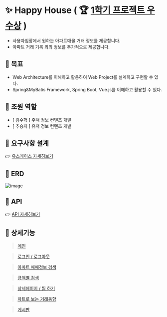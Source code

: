# ✨ Happy House ( 🏆 [1학기 프로젝트 우수상](https://github.com/SUHYEOK97/HappyHouse_Vue/wiki) )
* 사용자입장에서 원하는 아파트매물 거래 정보를 제공합니다. 
* 아파트 거래 기록 외의 정보를 추가적으로 제공합니다.


## 🎯 목표
* Web Architecture를 이해하고 활용하여 Web Project를 설계하고 구현할 수 있다.
* Spring&MyBatis Framework, Spring Boot, Vue.js를 이해하고 활용할 수 있다.

## 🎯 조원 역할
* [ 김수혁 ] 주택 정보 컨텐츠 개발
* [ 추승지 ] 유저 정보 컨텐츠 개발

## 🎯 요구사항 설계
👉 [유스케이스 자세히보기](https://github.com/SUHYEOK97/HappyHouse_Vue/wiki/Usecase-Diagram)

## 🎯 ERD
![image](https://user-images.githubusercontent.com/56239516/121803053-a28a9680-cc7a-11eb-945b-5a0db593dbde.png)

## 🎯 API
👉 [API 자세히보기](https://github.com/csgm2328/HappyHouse_API)

## 🎯 상세기능

> [메인](https://github.com/SUHYEOK97/HappyHouse_Vue/wiki/--%EB%A9%94%EC%9D%B8%ED%8E%98%EC%9D%B4%EC%A7%80)
 


> [로그인 / 로그아웃](https://github.com/SUHYEOK97/HappyHouse_Vue/wiki/%EB%A1%9C%EA%B7%B8%EC%9D%B8---%EB%A1%9C%EA%B7%B8%EC%95%84%EC%9B%83)



> [아마트 매매정보 검색](https://github.com/SUHYEOK97/HappyHouse_Vue/wiki/%EC%95%84%EB%A7%88%ED%8A%B8-%EB%A7%A4%EB%A7%A4%EC%A0%95%EB%B3%B4-%EA%B2%80%EC%83%89)



> [금액별 검색](https://github.com/SUHYEOK97/HappyHouse_Vue/wiki/%EA%B8%88%EC%95%A1%EB%B3%84-%EA%B2%80%EC%83%89)
 

> [상세페이지 / 찜 하기](https://github.com/SUHYEOK97/HappyHouse_Vue/wiki/%EC%83%81%EC%84%B8%ED%8E%98%EC%9D%B4%EC%A7%80---%EC%B0%9C-%ED%95%98%EA%B8%B0)
  

> [차트로 보는 거래동향](https://github.com/SUHYEOK97/HappyHouse_Vue/wiki/%EC%B0%A8%ED%8A%B8%EB%A1%9C-%EB%B3%B4%EB%8A%94-%EA%B1%B0%EB%9E%98%EB%8F%99%ED%96%A5)
 

> [게시판](https://github.com/SUHYEOK97/HappyHouse_Vue/wiki/%EA%B2%8C%EC%8B%9C%ED%8C%90)


